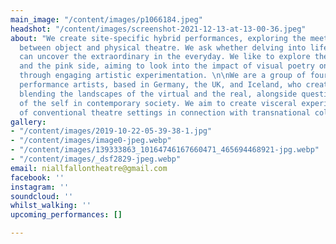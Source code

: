 ```yaml
---
main_image: "/content/images/p1066184.jpeg"
headshot: "/content/images/screenshot-2021-12-13-at-13-00-36.jpeg"
about: "We create site-specific hybrid performances, exploring the meeting points
  between object and physical theatre. We ask whether delving into life-in-miniature
  can uncover the extraordinary in the everyday. We like to explore the dark side
  and the pink side, aiming to look into the impact of visual poetry on audiences
  through engaging artistic experimentation. \n\nWe are a group of four interdisciplinary
  performance artists, based in Germany, the UK, and Iceland, who create performances
  blending the landscapes of the virtual and the real, alongside questioning the role
  of the self in contemporary society. We aim to create visceral experiences outside
  of conventional theatre settings in connection with transnational collaborations. "
gallery:
- "/content/images/2019-10-22-05-39-38-1.jpg"
- "/content/images/image0-jpeg.webp"
- "/content/images/139333863_10164746167660471_465694468921-jpg.webp"
- "/content/images/_dsf2829-jpeg.webp"
email: niallfallontheatre@gmail.com
facebook: ''
instagram: ''
soundcloud: ''
whilst_walking: ''
upcoming_performances: []

---
```

